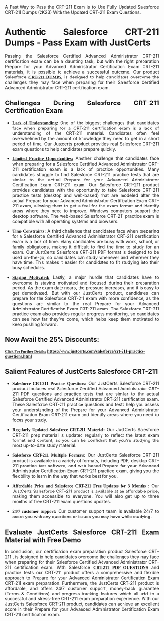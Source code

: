 <p dir="auto" style="text-align: justify;">A Fast Way to Pass the CRT-211 Exam is to Use Fully Updated Salesforce CRT-211 Dumps (2K23) With the Updated CRT-211 Exam Questions.</p>

<h1 style="text-align: justify;"><strong>Authentic Salesforce CRT-211 Dumps - Pass Exam with JustCerts</strong></h1>

<p style="text-align: justify;">Passing the Salesforce Certified Advanced Administrator CRT-211 certification exam can be a daunting task, but with the right preparation Prepare for your Advanced Administrator Certification Exam CRT-211 materials, it is possible to achieve a successful outcome. Our product Salesforce <strong><a href="https://www.justcerts.com/salesforce/crt-211-practice-questions.html"><span style="font-family:Georgia,serif;"><u>CRT-211 DUMPS</u></span></a></strong>, is designed to help candidates overcome the challenges they may face when preparing for their Salesforce Certified Advanced Administrator CRT-211 certification exam.</p>

<h2 style="text-align: justify;"><strong>Challenges During Salesforce CRT-211 Certification Exam</strong></h2>

<ul>
	<li style="text-align: justify;"><u><span style="font-family:Georgia,serif;"><strong>Lack of Understanding:</strong></span></u> One of the biggest challenges that candidates face when preparing for a CRT-211 certification exam is a lack of understanding of the CRT-211 material. Candidates often feel overwhelmed by the amount of knowledge they need to get in a short period of time. Our Justcerts product provides real Salesforce CRT-211 exam questions to help candidates prepare quickly.</li>
</ul>

<ul>
	<li style="text-align: justify;"><u><span style="font-family:Georgia,serif;"><strong>Limited Practice Opportunities:</strong></span></u> Another challenge that candidates face when preparing for a Salesforce Certified Advanced Administrator CRT-211 certification exam is a lack of practice opportunities. Many candidates struggle to find Salesforce CRT-211 practice tests that are similar to the actual Prepare for your Advanced Administrator Certification Exam CRT-211 exam. Our Salesforce CRT-211 product provides candidates with the opportunity to take Salesforce CRT-211 practice tests (desktop and web-based) that are modeled after the actual Prepare for your Advanced Administrator Certification Exam CRT-211 exam, allowing them to get a feel for the exam format and identify areas where they need to improve. Windows computers support the desktop software. The web-based Salesforce CRT-211 practice exam is compatible with all operating systems and browsers.</li>
</ul>

<ul>
	<li style="text-align: justify;"><u><span style="font-family:Georgia,serif;"><strong>Time Constraints:</strong></span></u> A third challenge that candidates face when preparing for a Salesforce Certified Advanced Administrator CRT-211 certification exam is a lack of time. Many candidates are busy with work, school, or family obligations, making it difficult to find the time to study for an exam. Our JustCerts Salesforce CRT-211 PDF format is designed to be used on-the-go, so candidates can study whenever and wherever they have time. This makes it easier for candidates to fit studying into their busy schedules.</li>
</ul>

<ul>
	<li style="text-align: justify;"><u><span style="font-family:Georgia,serif;"><strong>Staying Motivated:</strong></span></u> Lastly, a major hurdle that candidates have to overcome is staying motivated and focused during their preparation period. As the exam date nears, the pressure increases, and it is easy to get demotivated. But with our JustCerts product, candidates can prepare for the Salesforce CRT-211 exam with more confidence, as the questions are similar to the real Prepare for your Advanced Administrator Certification Exam CRT-211 exam. The Salesforce CRT-211 practice exam also provides regular progress monitoring, so candidates can see how far they've come, which helps keep them motivated to keep pushing forward.</li>
</ul>

<h2 style="text-align: justify;"><strong>Now Avail the 25% Discounts:</strong></h2>

<p><span style="font-size:12px;"><u><span style="font-family:Georgia,serif;"><strong>Click For Further Details:</strong></span></u></span><span style="font-size:14px;"><span style="font-family:Georgia,serif;"><strong> <a href="https://www.justcerts.com/salesforce/crt-211-practice-questions.html">https://www.justcerts.com/salesforce/crt-211-practice-questions.html</a></strong></span></span></p>

<h2 style="text-align: justify;"><strong>Salient Features of JustCerts Salesforce CRT-211</strong></h2>

<ul>
	<li style="text-align: justify;"><span style="font-family:Georgia,serif;"><strong>Salesforce CRT-211 Practice Questions:</strong></span> Our JustCerts Salesforce CRT-211 product includes real Salesforce Certified Advanced Administrator CRT-211 PDF questions and practice tests that are similar to the actual Salesforce Certified Advanced Administrator CRT-211 certification exam. These Salesforce CRT-211 practice questions and tests help you assess your understanding of the Prepare for your Advanced Administrator Certification Exam CRT-211 exam and identify areas where you need to focus your study.</li>
</ul>

<ul>
	<li style="text-align: justify;"><span style="font-family:Georgia,serif;"><strong>Regularly Updated Salesforce CRT-211 Material:</strong></span> Our JustCerts Salesforce CRT-211 prep material is updated regularly to reflect the latest exam format and content, so you can be confident that you're studying the most up-to-date study material.</li>
</ul>

<ul>
	<li style="text-align: justify;"><span style="font-family:Georgia,serif;"><strong>Salesforce CRT-211 Multiple Formats:</strong></span> Our JustCerts Salesforce CRT-211 product is available in a variety of formats, including PDF, desktop CRT-211 practice test software, and web-based Prepare for your Advanced Administrator Certification Exam CRT-211 practice exam, giving you the flexibility to learn in the way that works best for you.</li>
</ul>

<ul>
	<li style="text-align: justify;"><span style="font-family:Georgia,serif;"><strong>Affordable Price and Salesforce CRT-211 Free Updates for 3 Months</strong></span> : Our JustCerts Salesforce CRT-211 product is available at an affordable price, making them accessible to everyone. You will also get up to three months of free CRT-211 exam questions updates.</li>
</ul>

<ul>
	<li style="text-align: justify;"><span style="font-family:Georgia,serif;"><strong>24/7 customer support:</strong></span> Our customer support team is available 24/7 to assist you with any questions or issues you may have while studying.</li>
</ul>

<h2 style="text-align: justify;"><strong>Evaluate JustCerts Salesforce CRT-211 Exam Material with Free Demo</strong></h2>

<p style="text-align: justify;">In conclusion, our certification exam preparation product Salesforce CRT-211 , is designed to help candidates overcome the challenges they may face when preparing for their Salesforce Certified Advanced Administrator CRT-211 certification exam. With Salesforce <a href="https://www.justcerts.com/salesforce/crt-211-practice-questions.html"><u><strong><span style="font-family:Georgia,serif;">CRT-211 PDF QUESTIONS</span></strong></u></a> and practice tests our CRT-211 product offers a comprehensive and flexible approach to Prepare for your Advanced Administrator Certification Exam CRT-211 exam preparation. Furthermore, the JustCerts CRT-211 product is affordable, and offers 24/7 customer support, money-back guarantee (Terms & Conditions) and progress tracking features which all add to a successful and stress-free CRT-211 exam preparation experience. With our JustCerts Salesforce CRT-211 product, candidates can achieve an excellent score in their Prepare for your Advanced Administrator Certification Exam CRT-211 certification exam.</p>
